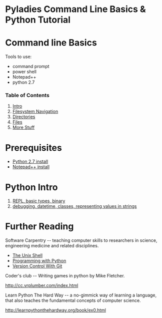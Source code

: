 Pyladies Command Line Basics & Python Tutorial
=======


# Command line Basics

Tools to use:

* command prompt
* power shell
* Notepad++
* python 2.7


### Table of Contents

1. [Intro](shell_tutorial/0001_intro.md)
2. [Filesystem Navigation](shell_tutorial/0002_filesystem_navigation.md)
3. [Directories](shell_tutorial/0003_directories.md)
4. [Files](shell_tutorial/0004_files.md)
5. [More Stuff](shell_tutorial/0005_more_stuff.md)


# Prerequisites

* [Python 2.7 install](shell_tutorial/0006_install_python.md)
* [Notepad++ install](shell_tutorial/0007_install_notepadpp.md)


# Python Intro

1. [REPL, basic types, binary](python_tutorial/0001_repl_basic_types_binary.md)
2. [debugging, datetime, classes, representing values in strings](python_tutorial/0002_debugging_datetime_classes_strings.md)



# Further Reading

Software Carpentry -- teaching computer skills to researchers in science, engineering medicine and related disciplines.

* [The Unix Shell](http://swcarpentry.github.io/shell-novice/)
* [Programming with Python](http://swcarpentry.github.io/python-novice-inflammation/)
* [Version Control With Git](http://swcarpentry.github.io/git-novice/)


Coder's club -- Writing games in python by Mike Fletcher.

http://cc.vrplumber.com/index.html

Learn Python The Hard Way -- a no-gimmick way of learning a language, that also teaches the fundamental concepts of computer science.

http://learnpythonthehardway.org/book/ex0.html

